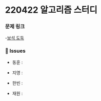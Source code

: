 # 220422 알고리즘 스터디

### 문제 링크

-[보석 도둑](https://www.acmicpc.net/problem/1202)

### 👾 Issues

- 동훈 : 

- 지영 : 

- 한빈 : 

- 재원 :